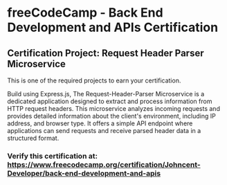 # freeCodeCamp - Back End Development and APIs Certification
## Certification Project: Request Header Parser Microservice
This is one of the required projects to earn your certification.

Build using Express.js, The Request-Header-Parser Microservice is a dedicated application designed to extract and process information from HTTP request headers. This microservice analyzes incoming requests and provides detailed information about the client's environment, including IP address, and browser type. It offers a simple API endpoint where applications can send requests and receive parsed header data in a structured format.

### Verify this certification at: https://www.freecodecamp.org/certification/Johncent-Developer/back-end-development-and-apis
